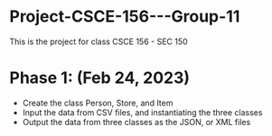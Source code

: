 # Project-CSCE-156---Group-11
This is the project for class CSCE 156 - SEC 150

# Phase 1: (Feb 24, 2023)
 - Create the class Person, Store, and Item
 - Input the data from CSV files, and instantiating the three classes
 - Output the data from three classes as the JSON, or XML files
